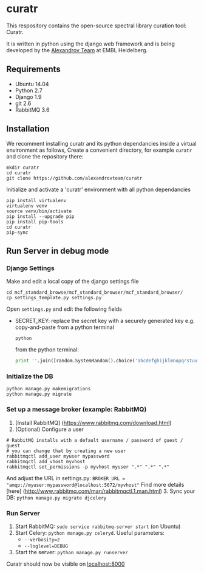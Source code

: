 # curatr
This respository contains the open-source spectral library curation tool: Curatr.

It is written in python using the django web framework and is being developed by the [Alexandrov Team](http://www.embl.de/research/units/scb/alexandrov/) at EMBL Heidelberg.

## Requirements ##
* Ubuntu 14.04
* Python 2.7
* Django 1.9
* git 2.6
* RabbitMQ 3.6

## Installation ##
We recomment installing curatr and its python dependancies inside a virtual environment as follows,
Create a convenient directory, for example `curatr` and clone the repository there:
```
mkdir curatr
cd curatr
git clone https://github.com/alexandrovteam/curatr
```
Initialize and activate a 'curatr' environment with all python dependancies
```
pip install virtualenv
virtualenv venv
source venv/bin/activate
pip install --upgrade pip
pip install pip-tools
cd curatr
pip-sync
```
## Run Server in debug mode ##
### Django Settings ###
Make and edit a local copy of the django settings file
```
cd mcf_standard_browse/mcf_standard_browser/mcf_standard_browser/
cp settings_template.py settings.py
```
Open `settings.py` and edit the following fields
 * SECRET_KEY: replace the secret key with a securely generated key e.g. copy-and-paste from a python terminal
 
      ```
      python
      ```
      from the python terminal:
      ```python
      print ''.join([random.SystemRandom().choice('abcdefghijklmnopqrstuvwxyz0123456789!@#$%^&*(-_=+)') for i in range(50)])
      ```

### Initialize the DB ###
```
python manage.py makemigrations
python manage.py migrate
```

### Set up a message broker (example: RabbitMQ) ##
1. [Install RabbitMQ] (https://www.rabbitmq.com/download.html)
2. (Optional) Configure a user
```
# RabbitMQ installs with a default username / password of guest / guest
# you can change that by creating a new user
rabbitmqctl add_user myuser mypassword
rabbitmqctl add_vhost myvhost
rabbitmqctl set_permissions -p myvhost myuser ".*" ".*" ".*"
```
And adjust the URL in settings.py: `BROKER_URL = "amqp://myuser:mypassword@localhost:5672/myvhost"`
Find more details [here] (http://www.rabbitmq.com/man/rabbitmqctl.1.man.html)
3. Sync your DB: `python manage.py migrate djcelery`

### Run Server ###
1. Start RabbitMQ: `sudo service rabbitmq-server start` (on Ubuntu)
2. Start Celery: `python manage.py celeryd`. Useful parameters:
    - `--verbosity=2`
    - `--loglevel=DEBUG`
3. Start the server: `python manage.py runserver`

Curatr should now be visible on  [localhost:8000](http://localhost:8000)

